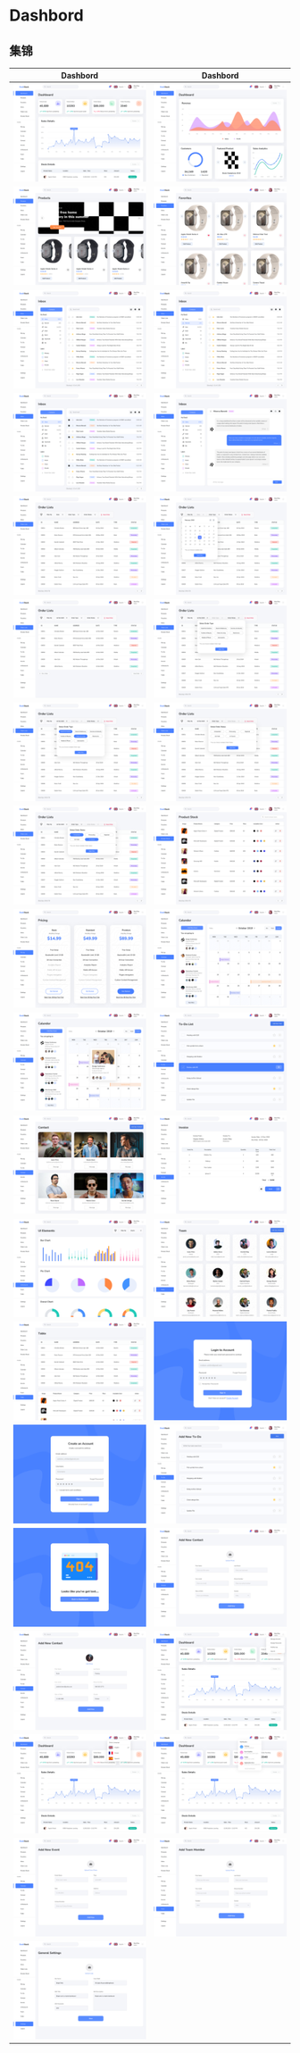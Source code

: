# Dashbord

## 集锦

|Dashbord|Dashbord|
|:--:|:--:|
|![](../../static/img/dashboard/Dashboard@1.png)|![](../../static/img/dashboard/Dashboard@2.png)|
|![](../../static/img/dashboard/Dashboard@3.png)|![](../../static/img/dashboard/Dashboard@4.png)|
|![](../../static/img/dashboard/Dashboard@5.png)|![](../../static/img/dashboard/Dashboard@6.png)|
|![](../../static/img/dashboard/Dashboard@7.png)|![](../../static/img/dashboard/Dashboard@8.png)|
|![](../../static/img/dashboard/Dashboard@9.png)|![](../../static/img/dashboard/Dashboard@10.png)|
|![](../../static/img/dashboard/Dashboard@11.png)|![](../../static/img/dashboard/Dashboard@12.png)|
|![](../../static/img/dashboard/Dashboard@13.png)|![](../../static/img/dashboard/Dashboard@14.png)|
|![](../../static/img/dashboard/Dashboard@15.png)|![](../../static/img/dashboard/Dashboard@16.png)|
|![](../../static/img/dashboard/Dashboard@17.png)|![](../../static/img/dashboard/Dashboard@18.png)|
|![](../../static/img/dashboard/Dashboard@19.png)|![](../../static/img/dashboard/Dashboard@20.png)|
|![](../../static/img/dashboard/Dashboard@21.png)|![](../../static/img/dashboard/Dashboard@22.png)|
|![](../../static/img/dashboard/Dashboard@23.png)|![](../../static/img/dashboard/Dashboard@24.png)|
|![](../../static/img/dashboard/Dashboard@25.png)|![](../../static/img/dashboard/Dashboard@26.png)|
|![](../../static/img/dashboard/Dashboard@27.png)|![](../../static/img/dashboard/Dashboard@38.png)|
|![](../../static/img/dashboard/Dashboard@29.png)|![](../../static/img/dashboard/Dashboard@30.png)|
|![](../../static/img/dashboard/Dashboard@31.png)|![](../../static/img/dashboard/Dashboard@32.png)|
|![](../../static/img/dashboard/Dashboard@33.png)|![](../../static/img/dashboard/Dashboard@34.png)|
|![](../../static/img/dashboard/Dashboard@35.png)|![](../../static/img/dashboard/Dashboard@36.png)|
|![](../../static/img/dashboard/Dashboard@37.png)||
